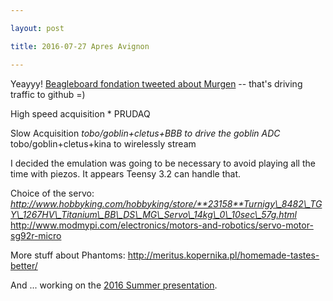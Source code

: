 ```yaml
---

layout: post

title: 2016-07-27 Apres Avignon

---
```



Yeayyy! [Beagleboard fondation tweeted about
Murgen](https://twitter.com/beagleboardorg/status/757815778447986688) --
that's driving traffic to github =)

High speed acquisition \* PRUDAQ

Slow Acquisition *tobo/goblin+cletus+BBB to drive the goblin ADC*
tobo/goblin+cletus+kina to wirelessly stream

I decided the emulation was going to be necessary to avoid playing all
the time with piezos. It appears Teensy 3.2 can handle that.

Choice of the servo:
*http://www.hobbyking.com/hobbyking/store/**23158**Turnigy\_8482\_TGY\_1267HV\_Titanium\_BB\_DS\_MG\_Servo\_14kg\_0\_10sec\_57g.html*
http://www.modmypi.com/electronics/motors-and-robotics/servo-motor-sg92r-micro

More stuff about Phantoms:
http://meritus.kopernika.pl/homemade-tastes-better/

And ... working on the [2016 Summer
presentation](https://github.com/kelu124/echomods/blob/master/include/20160720-Milestone.md).

